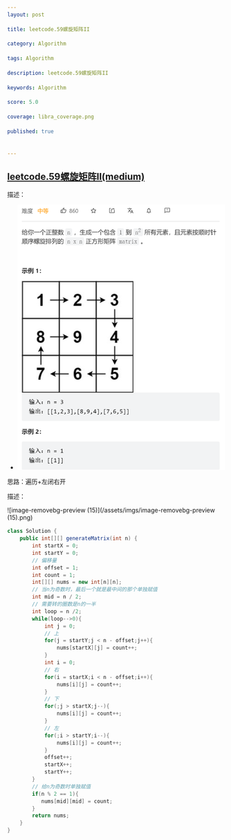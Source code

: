 ```yaml
---
layout: post

title: leetcode.59螺旋矩阵II

category: Algorithm

tags: Algorithm

description: leetcode.59螺旋矩阵II

keywords: Algorithm

score: 5.0

coverage: libra_coverage.png

published: true


---
```


##  [leetcode.59螺旋矩阵II(medium)](https://leetcode.cn/problems/spiral-matrix-ii/)

描述：

- ![image-20221113152628460](/assets/imgs/image-20221113152628460.png)

思路：遍历+左闭右开

描述：

![image-removebg-preview (15)](/assets/imgs/image-removebg-preview (15).png)

```java
class Solution {
    public int[][] generateMatrix(int n) {
        int startX = 0;
        int startY = 0;
        // 偏移量
        int offset = 1;
        int count = 1;
        int[][] nums = new int[n][n];
        // 当n为奇数时，最后一个就是最中间的那个单独赋值
        int mid = n / 2;
        // 需要转的圈数是n的一半
        int loop = n /2;
        while(loop-->0){
            int j = 0;
            // 上
            for(j = startY;j < n - offset;j++){
                nums[startX][j] = count++;
            }
            int i = 0;
            // 右
            for(i = startX;i < n - offset;i++){
                nums[i][j] = count++;
            }
            // 下
            for(;j > startX;j--){
                nums[i][j] = count++;
            }
            // 左
            for(;i > startY;i--){
                nums[i][j] = count++;
            }
            offset++;
            startX++;
            startY++;
        }
        // 给n为奇数时单独赋值
        if(n % 2 == 1){
           nums[mid][mid] = count;
        }
        return nums;
    }
}
```

